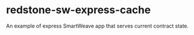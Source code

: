 # redstone-sw-express-cache
An example of express SmartWeave app that serves current contract state.
